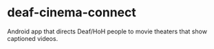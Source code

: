 # deaf-cinema-connect
Android app that directs Deaf/HoH people to movie theaters that show captioned videos.
